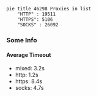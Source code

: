 
```mermaid
pie title 46298 Proxies in list
    "HTTP" : 19511
    "HTTPS": 5106
    "SOCKS" : 26092
```

### Some Info
#### Average Timeout

- mixed: 3.2s
- http: 1.2s
- https: 8.4s
- socks: 4.7s